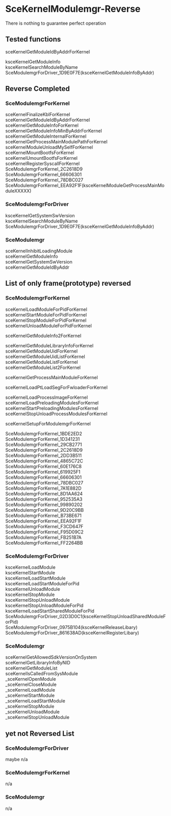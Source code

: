 # SceKernelModulemgr-Reverse
There is nothing to guarantee perfect operation<br>

## Tested functions
sceKernelGetModuleIdByAddrForKernel<br>

ksceKernelGetModuleInfo<br>
ksceKernelSearchModuleByName<br>
SceModulemgrForDriver_1D9E0F7E(ksceKernelGetModuleInfoByAddr)<br>

## Reverse Completed
### SceModulemgrForKernel
sceKernelFinalizeKblForKernel<br>
sceKernelGetModuleIdByAddrForKernel<br>
sceKernelGetModuleInfoForKernel<br>
sceKernelGetModuleInfoMinByAddrForKernel<br>
sceKernelGetModuleInternalForKernel<br>
sceKernelGetProcessMainModulePathForKernel<br>
sceKernelModuleUnloadMySelfForKernel<br>
sceKernelMountBootfsForKernel<br>
sceKernelUmountBootfsForKernel<br>
sceKernelRegisterSyscallForKernel<br>
SceModulemgrForKernel_2C2618D9<br>
SceModulemgrForKernel_66606301<br>
SceModulemgrForKernel_78DBC027<br>
SceModulemgrForKernel_EEA92F1F(ksceKernelModuleGetProcessMainModuleXXXXX)<br>

### SceModulemgrForDriver
ksceKernelGetSystemSwVersion<br>
ksceKernelSearchModuleByName<br>
SceModulemgrForDriver_1D9E0F7E(ksceKernelGetModuleInfoByAddr)<br>

### SceModulemgr
sceKernelInhibitLoadingModule<br>
sceKernelGetModuleInfo<br>
sceKernelGetSystemSwVersion<br>
sceKernelGetModuleIdByAddr<br>

## List of only frame(prototype) reversed
### SceModulemgrForKernel

sceKernelLoadModuleForPidForKernel<br>
sceKernelStartModuleForPidForKernel<br>
sceKernelStopModuleForPidForKernel<br>
sceKernelUnloadModuleForPidForKernel<br>

sceKernelGetModuleInfo2ForKernel<br>

sceKernelGetModuleLibraryInfoForKernel<br>
sceKernelGetModuleUidForKernel<br>
sceKernelGetModuleUidListForKernel<br>
sceKernelGetModuleListForKernel<br>
sceKernelGetModuleList2ForKernel<br>

sceKernelGetProcessMainModuleForKernel<br>

sceKernelLoadPtLoadSegForFwloaderForKernel<br>

sceKernelLoadProcessImageForKernel<br>
sceKernelLoadPreloadingModulesForKernel<br>
sceKernelStartPreloadingModulesForKernel<br>
sceKernelStopUnloadProcessModulesForKernel<br>

sceKernelSetupForModulemgrForKernel<br>

SceModulemgrForKernel_1BDE2ED2<br>
SceModulemgrForKernel_1D341231<br>
SceModulemgrForKernel_29CB2771<br>
SceModulemgrForKernel_2C2618D9<br>
SceModulemgrForKernel_2DD3B511<br>
SceModulemgrForKernel_4865C72C<br>
SceModulemgrForKernel_60E176C8<br>
SceModulemgrForKernel_619925F1<br>
SceModulemgrForKernel_66606301<br>
SceModulemgrForKernel_78DBC027<br>
SceModulemgrForKernel_7A1E882D<br>
SceModulemgrForKernel_8D1AA624<br>
SceModulemgrForKernel_952535A3<br>
SceModulemgrForKernel_99890202<br>
SceModulemgrForKernel_9D20C9BB<br>
SceModulemgrForKernel_B73BE671<br>
SceModulemgrForKernel_EEA92F1F<br>
SceModulemgrForKernel_F3CD647F<br>
SceModulemgrForKernel_F95D09C2<br>
SceModulemgrForKernel_FB251B7A<br>
SceModulemgrForKernel_FF2264BB<br>

### SceModulemgrForDriver
ksceKernelLoadModule<br>
ksceKernelStartModule<br>
ksceKernelLoadStartModule<br>
ksceKernelLoadStartModuleForPid<br>
ksceKernelUnloadModule<br>
ksceKernelStopModule<br>
ksceKernelStopUnloadModule<br>
ksceKernelStopUnloadModuleForPid<br>
ksceKernelLoadStartSharedModuleForPid<br>
SceModulemgrForDriver_02D3D0C1(ksceKernelStopUnloadSharedModuleForPid)<br>
SceModulemgrForDriver_0975B104(ksceKernelReleaseLibary)<br>
SceModulemgrForDriver_861638AD(ksceKernelRegisterLibary)<br>

### SceModulemgr
sceKernelGetAllowedSdkVersionOnSystem<br>
sceKernelGetLibraryInfoByNID<br>
sceKernelGetModuleList<br>
sceKernelIsCalledFromSysModule<br>
_sceKernelOpenModule<br>
_sceKernelCloseModule<br>
_sceKernelLoadModule<br>
_sceKernelStartModule<br>
_sceKernelLoadStartModule<br>
_sceKernelStopModule<br>
_sceKernelUnloadModule<br>
_sceKernelStopUnloadModule<br>

## yet not Reversed List

### SceModulemgrForDriver
maybe n/a<br>

### SceModulemgrForKernel
n/a<br>

### SceModulemgr
n/a<br>

